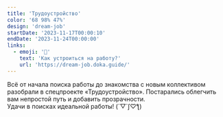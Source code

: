 ```yaml
---
title: 'Трудоустройство'
color: '68 98% 47%'
design: 'dream-job'
startDate: '2023-11-17T00:00:10'
endDate: '2023-11-24T00:00:00'
links:
  - emoji: '💼'
    text: 'Как устроиться на работу?'
    url: 'https://dream-job.doka.guide/'
---
```


Всё от начала поиска работы до знакомства с новым коллективом разобрали в спецпроекте «Трудоустройство». Постарались облегчить вам непростой путь и добавить прозрачности.
<br>
Удачи в поисках идеальной работы! (´▽`ʃ♡ƪ)
